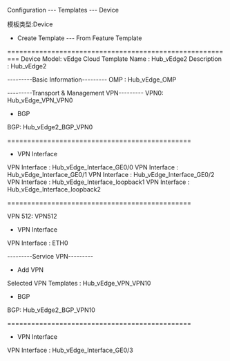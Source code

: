 Configuration --- Templates --- Device

模板类型:Device
+ Create Template --- From Feature Template

=========================================================
Device Model: vEdge Cloud
Template Name : Hub_vEdge2
Description : Hub_vEdge2

---------Basic Information---------
OMP : Hub_vEdge_OMP

---------Transport & Management VPN---------
VPN0: Hub_vEdge_VPN_VPN0

+ BGP

BGP: Hub_vEdge2_BGP_VPN0

==============================================

+ VPN Interface

VPN Interface : Hub_vEdge_Interface_GE0/0
VPN Interface : Hub_vEdge_Interface_GE0/1
VPN Interface : Hub_vEdge_Interface_GE0/2
VPN Interface : Hub_vEdge_Interface_loopback1
VPN Interface : Hub_vEdge_Interface_loopback2

==============================================

VPN 512: VPN512

+ VPN Interface

VPN Interface : ETH0

---------Service VPN---------
+ Add VPN

Selected VPN Templates : Hub_vEdge_VPN_VPN10

+ BGP

BGP: Hub_vEdge2_BGP_VPN10

==============================================

+ VPN Interface

VPN Interface : Hub_vEdge_Interface_GE0/3